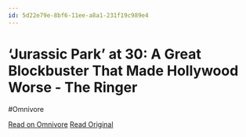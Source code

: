 ```yaml
---
id: 5d22e79e-8bf6-11ee-a8a1-231f19c989e4
---
```


# ‘Jurassic Park’ at 30: A Great Blockbuster That Made Hollywood Worse - The Ringer
#Omnivore

[Read on Omnivore](https://omnivore.app/me/jurassic-park-at-30-a-great-blockbuster-that-made-hollywood-wors-18c091ef758)
[Read Original](https://www.theringer.com/movies/2023/6/9/23752726/jurassic-park-30th-anniversary-movies-legacy-steven-spielberg)


